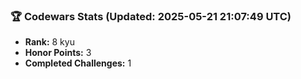 ### 🏆 Codewars Stats (Updated: 2025-05-21 21:07:49 UTC)

- **Rank:** 8 kyu
- **Honor Points:** 3
- **Completed Challenges:** 1
